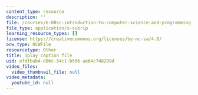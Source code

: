 ```yaml
---
content_type: resource
description: ''
file: /courses/6-00sc-introduction-to-computer-science-and-programming-spring-2011/efdfbab4d06c34c1b506ae64c748299d_nx6NnzIGrKE.srt
file_type: application/x-subrip
learning_resource_types: []
license: https://creativecommons.org/licenses/by-nc-sa/4.0/
ocw_type: OCWFile
resourcetype: Other
title: 3play caption file
uid: efdfbab4-d06c-34c1-b506-ae64c748299d
video_files:
  video_thumbnail_file: null
video_metadata:
  youtube_id: null
---
```

